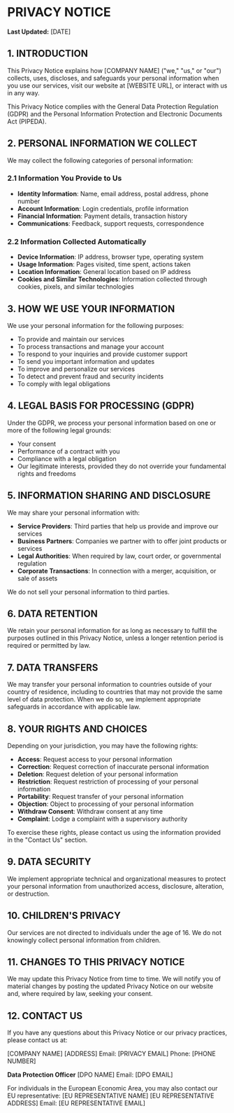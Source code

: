 # PRIVACY NOTICE

**Last Updated:** [DATE]

## 1. INTRODUCTION

This Privacy Notice explains how [COMPANY NAME] ("we," "us," or "our") collects, uses, discloses, and safeguards your personal information when you use our services, visit our website at [WEBSITE URL], or interact with us in any way.

This Privacy Notice complies with the General Data Protection Regulation (GDPR) and the Personal Information Protection and Electronic Documents Act (PIPEDA).

## 2. PERSONAL INFORMATION WE COLLECT

We may collect the following categories of personal information:

### 2.1 Information You Provide to Us
- **Identity Information**: Name, email address, postal address, phone number
- **Account Information**: Login credentials, profile information
- **Financial Information**: Payment details, transaction history
- **Communications**: Feedback, support requests, correspondence

### 2.2 Information Collected Automatically
- **Device Information**: IP address, browser type, operating system
- **Usage Information**: Pages visited, time spent, actions taken
- **Location Information**: General location based on IP address
- **Cookies and Similar Technologies**: Information collected through cookies, pixels, and similar technologies

## 3. HOW WE USE YOUR INFORMATION

We use your personal information for the following purposes:

- To provide and maintain our services
- To process transactions and manage your account
- To respond to your inquiries and provide customer support
- To send you important information and updates
- To improve and personalize our services
- To detect and prevent fraud and security incidents
- To comply with legal obligations

## 4. LEGAL BASIS FOR PROCESSING (GDPR)

Under the GDPR, we process your personal information based on one or more of the following legal grounds:

- Your consent
- Performance of a contract with you
- Compliance with a legal obligation
- Our legitimate interests, provided they do not override your fundamental rights and freedoms

## 5. INFORMATION SHARING AND DISCLOSURE

We may share your personal information with:

- **Service Providers**: Third parties that help us provide and improve our services
- **Business Partners**: Companies we partner with to offer joint products or services
- **Legal Authorities**: When required by law, court order, or governmental regulation
- **Corporate Transactions**: In connection with a merger, acquisition, or sale of assets

We do not sell your personal information to third parties.

## 6. DATA RETENTION

We retain your personal information for as long as necessary to fulfill the purposes outlined in this Privacy Notice, unless a longer retention period is required or permitted by law.

## 7. DATA TRANSFERS

We may transfer your personal information to countries outside of your country of residence, including to countries that may not provide the same level of data protection. When we do so, we implement appropriate safeguards in accordance with applicable law.

## 8. YOUR RIGHTS AND CHOICES

Depending on your jurisdiction, you may have the following rights:

- **Access**: Request access to your personal information
- **Correction**: Request correction of inaccurate personal information
- **Deletion**: Request deletion of your personal information
- **Restriction**: Request restriction of processing of your personal information
- **Portability**: Request transfer of your personal information
- **Objection**: Object to processing of your personal information
- **Withdraw Consent**: Withdraw consent at any time
- **Complaint**: Lodge a complaint with a supervisory authority

To exercise these rights, please contact us using the information provided in the "Contact Us" section.

## 9. DATA SECURITY

We implement appropriate technical and organizational measures to protect your personal information from unauthorized access, disclosure, alteration, or destruction.

## 10. CHILDREN'S PRIVACY

Our services are not directed to individuals under the age of 16. We do not knowingly collect personal information from children.

## 11. CHANGES TO THIS PRIVACY NOTICE

We may update this Privacy Notice from time to time. We will notify you of material changes by posting the updated Privacy Notice on our website and, where required by law, seeking your consent.

## 12. CONTACT US

If you have any questions about this Privacy Notice or our privacy practices, please contact us at:

[COMPANY NAME]
[ADDRESS]
Email: [PRIVACY EMAIL]
Phone: [PHONE NUMBER]

**Data Protection Officer**
[DPO NAME]
Email: [DPO EMAIL]

For individuals in the European Economic Area, you may also contact our EU representative:
[EU REPRESENTATIVE NAME]
[EU REPRESENTATIVE ADDRESS]
Email: [EU REPRESENTATIVE EMAIL]